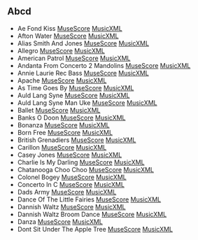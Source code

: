 ## Abcd

- Ae Fond Kiss [MuseScore](./ae_fond_kiss.mscz) [MusicXML](./ae_fond_kiss.mxl)
- Afton Water [MuseScore](./afton_water.mscz) [MusicXML](./afton_water.mxl)
- Alias Smith And Jones [MuseScore](./alias_smith_and_jones.mscz) [MusicXML](./alias_smith_and_jones.mxl)
- Allegro [MuseScore](./allegro.mscz) [MusicXML](./allegro.mxl)
- American Patrol [MuseScore](./american_patrol.mscz) [MusicXML](./american_patrol.mxl)
- Andanta From Concerto 2 Mandolins [MuseScore](./andanta_from_concerto_2_mandolins.mscz) [MusicXML](./andanta_from_concerto_2_mandolins.mxl)
- Annie Laurie Rec Bass [MuseScore](./annie_laurie_rec_bass.mscz) [MusicXML](./annie_laurie_rec_bass.mxl)
- Apache [MuseScore](./apache.mscz) [MusicXML](./apache.mxl)
- As Time Goes By [MuseScore](./as_time_goes_by.mscz) [MusicXML](./as_time_goes_by.mxl)
- Auld Lang Syne [MuseScore](./auld_lang_syne.mscz) [MusicXML](./auld_lang_syne.mxl)
- Auld Lang Syne Man Uke [MuseScore](./auld_lang_syne_man_uke.mscz) [MusicXML](./auld_lang_syne_man_uke.mxl)
- Ballet [MuseScore](./ballet.mscz) [MusicXML](./ballet.mxl)
- Banks O Doon [MuseScore](./banks_o_doon.mscz) [MusicXML](./banks_o_doon.mxl)
- Bonanza [MuseScore](./bonanza.mscz) [MusicXML](./bonanza.mxl)
- Born Free [MuseScore](./born_free.mscz) [MusicXML](./born_free.mxl)
- British Grenadiers [MuseScore](./british_grenadiers.mscz) [MusicXML](./british_grenadiers.mxl)
- Carillon [MuseScore](./carillon.mscz) [MusicXML](./carillon.mxl)
- Casey Jones [MuseScore](./casey_jones.mscz) [MusicXML](./casey_jones.mxl)
- Charlie Is My Darling [MuseScore](./charlie_is_my_darling.mscz) [MusicXML](./charlie_is_my_darling.mxl)
- Chatanooga Choo Choo [MuseScore](./chatanooga_choo_choo.mscz) [MusicXML](./chatanooga_choo_choo.mxl)
- Colonel Bogey [MuseScore](./colonel_bogey.mscz) [MusicXML](./colonel_bogey.mxl)
- Concerto In C [MuseScore](./concerto_in_c.mscz) [MusicXML](./concerto_in_c.mxl)
- Dads Army [MuseScore](./dads_army.mscz) [MusicXML](./dads_army.mxl)
- Dance Of The Little Fairies [MuseScore](./dance_of_the_little_fairies.mscz) [MusicXML](./dance_of_the_little_fairies.mxl)
- Dannish Waltz [MuseScore](./dannish_waltz.mscz) [MusicXML](./dannish_waltz.mxl)
- Dannish Waltz Broom Dance [MuseScore](./dannish_waltz_broom_dance.mscz) [MusicXML](./dannish_waltz_broom_dance.mxl)
- Danza [MuseScore](./danza.mscz) [MusicXML](./danza.mxl)
- Dont Sit Under The Apple Tree [MuseScore](./dont_sit_under_the_apple_tree.mscz) [MusicXML](./dont_sit_under_the_apple_tree.mxl)
